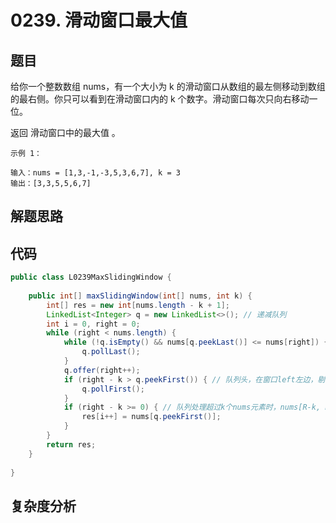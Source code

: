 # 0239. 滑动窗口最大值

## 题目
给你一个整数数组 nums，有一个大小为 k 的滑动窗口从数组的最左侧移动到数组的最右侧。你只可以看到在滑动窗口内的 k 个数字。滑动窗口每次只向右移动一位。

返回 滑动窗口中的最大值 。


```
示例 1：

输入：nums = [1,3,-1,-3,5,3,6,7], k = 3
输出：[3,3,5,5,6,7]
```

## 解题思路


## 代码
```java
public class L0239MaxSlidingWindow {
        
    public int[] maxSlidingWindow(int[] nums, int k) {
        int[] res = new int[nums.length - k + 1];
        LinkedList<Integer> q = new LinkedList<>(); // 递减队列
        int i = 0, right = 0;
        while (right < nums.length) {
            while (!q.isEmpty() && nums[q.peekLast()] <= nums[right]) { // 队列末尾对应值 不大于 当前值时，剔除末尾
                q.pollLast();
            }
            q.offer(right++);
            if (right - k > q.peekFirst()) { // 队列头，在窗口left左边，剔除队列头
                q.pollFirst();
            }
            if (right - k >= 0) { // 队列处理超过k个nums元素时，nums[R-k, R)
                res[i++] = nums[q.peekFirst()];
            }
        }
        return res;
    }
    
}
```

## 复杂度分析

